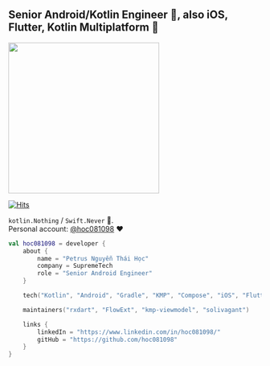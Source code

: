## Senior Android/Kotlin Engineer 🌸, also iOS, Flutter, Kotlin Multiplatform 🌼

<img src="https://raw.github.com/st-hocnguyen/st-hocnguyen/main/banner.png" width="300"/>

[![Hits](https://hits.seeyoufarm.com/api/count/incr/badge.svg?url=https%3A%2F%2Fgithub.com%2Fst-hocnguyen%2Fst-hocnguyen&count_bg=%2379C83D&title_bg=%23555555&icon=&icon_color=%23E7E7E7&title=hits&edge_flat=false)](https://hits.seeyoufarm.com)

`kotlin.Nothing` / `Swift.Never` 🤟.
<br/>
Personal account: [@hoc081098](https://github.com/hoc081098) ❤️

```kotlin
val hoc081098 = developer {
    about {
        name = "Petrus Nguyễn Thái Học"
        company = SupremeTech
        role = "Senior Android Engineer"
    }

    tech("Kotlin", "Android", "Gradle", "KMP", "Compose", "iOS", "Flutter", "NestJS")

    maintainers("rxdart", "FlowExt", "kmp-viewmodel", "solivagant")

    links {
        linkedIn = "https://www.linkedin.com/in/hoc081098/"
        gitHub = "https://github.com/hoc081098"
    }
}
```
